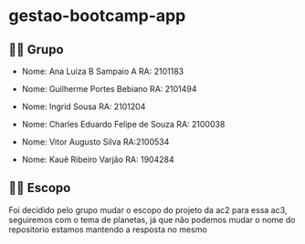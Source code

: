 # gestao-bootcamp-app

## 👩‍💻 Grupo
- Nome: Ana Luiza B Sampaio A RA: 2101183

- Nome: Guilherme Portes Bebiano RA: 2101494

- Nome: Ingrid Sousa RA: 2101204

- Nome: Charles Eduardo Felipe de Souza RA: 2100038

- Nome: Vitor Augusto Silva RA:2100534

- Nome: Kauê Ribeiro Varjão RA: 1904284 

## 👩‍💻 Escopo

Foi decidido pelo grupo mudar o escopo do projeto da ac2 para essa ac3, seguiremos com o tema de planetas, já que não podemos mudar o nome do repositorio estamos mantendo a resposta no mesmo
